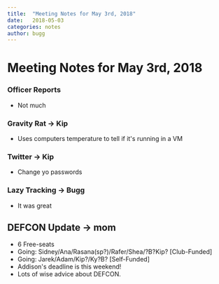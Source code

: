 ```yaml
---
title:  "Meeting Notes for May 3rd, 2018"
date:   2018-05-03
categories: notes
author: bugg
---
```


# Meeting Notes for May 3rd, 2018

### Officer Reports
- Not much

### Gravity Rat -> Kip
- Uses computers temperature to tell if it's running in a VM

### Twitter -> Kip
- Change yo passwords

### Lazy Tracking -> Bugg
- It was great

## DEFCON Update -> mom
- 6 Free-seats
- Going: Sidney/Ana/Rasana(sp?)/Rafer/Shea/?B?Kip? [Club-Funded]
- Going: Jarek/Adam/Kip?/Ky?B? [Self-Funded]
- Addison's deadline is this weekend!
- Lots of wise advice about DEFCON.

